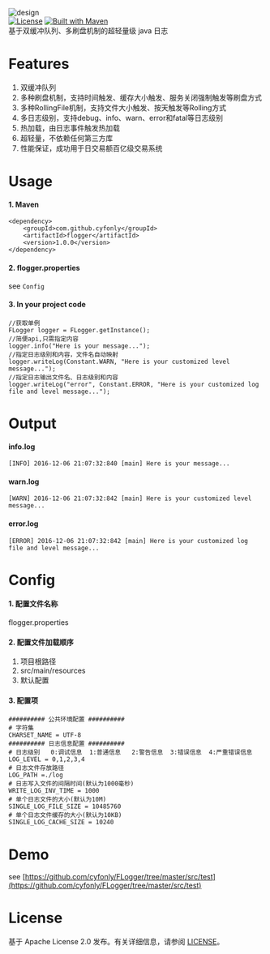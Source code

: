 ![design](https://github.com/cyfonly/FLogger/blob/master/FLogger.png "FLooger")  
[![License](https://img.shields.io/badge/License-Apache%202.0-blue.svg)](https://github.com/cyfonly/FLogger/blob/master/LICENCE)  [![Built with Maven](http://maven.apache.org/images/logos/maven-feather.png)](http://search.maven.org/#search%7Cga%7C1%7Ccyfonly)  
基于双缓冲队列、多刷盘机制的超轻量级 java 日志  

# Features
1. 双缓冲队列
2. 多种刷盘机制，支持时间触发、缓存大小触发、服务关闭强制触发等刷盘方式
3. 多种RollingFile机制，支持文件大小触发、按天触发等Rolling方式
4. 多日志级别，支持debug、info、warn、error和fatal等日志级别
5. 热加载，由日志事件触发热加载
6. 超轻量，不依赖任何第三方库
7. 性能保证，成功用于日交易额百亿级交易系统
    

# Usage  
#### 1. Maven

```
<dependency>
    <groupId>com.github.cyfonly</groupId>
    <artifactId>flogger</artifactId>
    <version>1.0.0</version>
</dependency>
```  
#### 2. flogger.properties  
see `Config`  

#### 3. In your project code
```
//获取单例
FLogger logger = FLogger.getInstance();
//简便api,只需指定内容
logger.info("Here is your message...");
//指定日志级别和内容，文件名自动映射
logger.writeLog(Constant.WARN, "Here is your customized level message...");
//指定日志输出文件名、日志级别和内容
logger.writeLog("error", Constant.ERROR, "Here is your customized log file and level message...");
```
# Output  

#### info.log  

```
[INFO] 2016-12-06 21:07:32:840 [main] Here is your message...
```  
#### warn.log  

```
[WARN] 2016-12-06 21:07:32:842 [main] Here is your customized level message...
```  
#### error.log  

```
[ERROR] 2016-12-06 21:07:32:842 [main] Here is your customized log file and level message...
```


# Config  
#### 1. 配置文件名称  
flogger.properties  
#### 2. 配置文件加载顺序  
1. 项目根路径
2. src/main/resources
3. 默认配置  

#### 3. 配置项  

```
########## 公共环境配置 ##########
# 字符集
CHARSET_NAME = UTF-8
########## 日志信息配置 ##########
# 日志级别   0:调试信息  1:普通信息   2:警告信息  3:错误信息  4:严重错误信息 
LOG_LEVEL = 0,1,2,3,4
# 日志文件存放路径
LOG_PATH =./log
# 日志写入文件的间隔时间(默认为1000毫秒)
WRITE_LOG_INV_TIME = 1000
# 单个日志文件的大小(默认为10M)
SINGLE_LOG_FILE_SIZE = 10485760
# 单个日志文件缓存的大小(默认为10KB)
SINGLE_LOG_CACHE_SIZE = 10240
```  

# Demo
see [https://github.com/cyfonly/FLogger/tree/master/src/test](https://github.com/cyfonly/FLogger/tree/master/src/test)  

# License  
基于 Apache License 2.0 发布。有关详细信息，请参阅 [LICENSE](https://github.com/cyfonly/FLogger/blob/master/LICENCE)。
